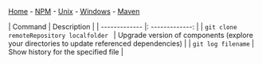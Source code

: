 [Home](../README.md) - [NPM](../docs/npm.md) - [Unix](../docs/unix-commands.md) - [Windows](../docs/windows.md) - [Maven](../docs/maven.md)

| Command |    Description  |
| ------------- |: -------------: |
| <code>git clone remoteRepository localfolder </code> | Upgrade version of components (explore your directories to update referenced dependencies) |
| <code>git log filename</code> | Show history for the specified file  |


